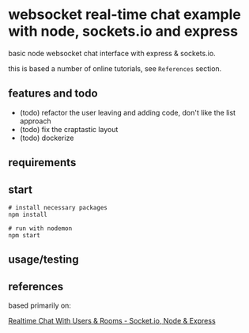 # websocket real-time chat example with node, sockets.io and express

basic node websocket chat interface with express & sockets.io.

this is based a number of online tutorials, see `References` section.

## features and todo

- (todo) refactor the user leaving and adding code, don't like the list approach
- (todo) fix the craptastic layout
- (todo) dockerize

## requirements


## start

```
# install necessary packages
npm install

# run with nodemon
npm start
```

## usage/testing


## references

based primarily on:

[Realtime Chat With Users & Rooms - Socket.io, Node & Express](https://www.youtube.com/watch?v=jD7FnbI76Hg)  